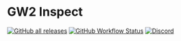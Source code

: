 # GW2 Inspect

[![GitHub all releases](https://img.shields.io/github/downloads/Friendly0Fire/GW2Inspect/total)](https://github.com/Friendly0Fire/GW2Inspect/releases/latest) [![GitHub Workflow Status](https://img.shields.io/github/workflow/status/Friendly0Fire/GW2Inspect/CI)](https://github.com/Friendly0Fire/GW2Inspect/actions/workflows/main.yml) [![Discord](https://img.shields.io/discord/384735285197537290?label=Discord)](https://discord.gg/zqeHCEg)